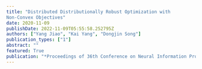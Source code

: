```yaml
---
title: "Distributed Distributionally Robust Optimization with
Non-Convex Objectives"
date: 2020-11-09
publishDate: 2022-11-09T05:55:58.252795Z
authors: ["Yang Jiao", "Kai Yang", "Dongjin Song"]
publication_types: ["1"]
abstract: ""
featured: True
publication: "*Proceedings of 36th Conference on Neural Information Processing Systems (NeurIPS)*"
---
```

